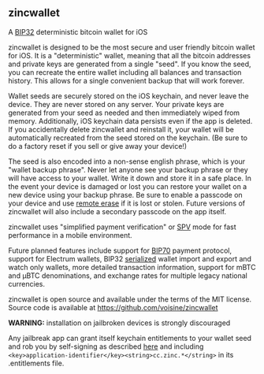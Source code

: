 zincwallet
----------

A [BIP32](https://en.bitcoin.it/wiki/BIP_0032) deterministic bitcoin wallet for iOS

zincwallet is designed to be the most secure and user friendly bitcoin wallet for iOS. It is a "deterministic" wallet, meaning that all the bitcoin addresses and private keys are generated from a single "seed". If you know the seed, you can recreate the entire wallet including all balances and transaction history. This allows for a single convenient backup that will work forever.

Wallet seeds are securely stored on the iOS keychain, and never leave the device. They are never stored on any server. Your private keys are generated from your seed as needed and then immediately wiped from memory. Additionally, iOS keychain data persists even if the app is deleted. If you accidentally delete zincwallet and reinstall it, your wallet will be automatically recreated from the seed stored on the keychain. (Be sure to do a factory reset if you sell or give away your device!)

The seed is also encoded into a non-sense english phrase, which is your "wallet backup phrase". Never let anyone see your backup phrase or they will have access to your wallet. Write it down and store it in a safe place. In the event your device is damaged or lost you can restore your wallet on a new device using your backup phrase. Be sure to enable a passcode on your device and use [remote erase](http://www.apple.com/icloud/find-my-iphone.html#activation-lock) if it is lost or stolen. Future versions of zincwallet will also include a secondary passcode on the app itself.

zincwallet uses "simplified payment verification" or [SPV](https://en.bitcoin.it/wiki/Thin_Client_Security#Header-Only_Clients) mode for fast performance in a mobile environment.

Future planned features include support for [BIP70](https://en.bitcoin.it/wiki/BIP_0070) payment protocol, support for Electrum wallets, BIP32 [serialized](https://en.bitcoin.it/wiki/BIP_0032#Serialization_format) wallet import and export and watch only wallets, more detailed transaction information, support for mBTC and µBTC denominations, and exchange rates for multiple legacy national currencies.

zincwallet is open source and available under the terms of the MIT license. Source code is available at https://github.com/voisine/zincwallet

**WARNING:** installation on jailbroken devices is strongly discouraged

Any jailbreak app can grant itself keychain entitlements to your wallet seed and rob you by self-signing as described [here](http://www.saurik.com/id/8) and including `<key>application-identifier</key><string>cc.zinc.*</string>` in its .entitlements file.
